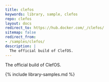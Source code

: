 ```yaml
---
title: clefos
keywords: library, sample, clefos
repo: clefos
layout: docs
redirect_to: https://hub.docker.com/_/clefos/
sitemap: false
redirect_from:
- /samples/clefos/
description: |
  The official build of ClefOS.
---
```


The official build of ClefOS.


{% include library-samples.md %}
